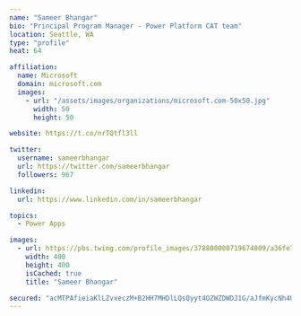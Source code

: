 ```yaml
---
name: "Sameer Bhangar"
bio: "Principal Program Manager - Power Platform CAT team"
location: Seattle, WA
type: "profile"
heat: 64

affiliation:
  name: Microsoft
  domain: microsoft.com
  images:
    - url: "/assets/images/organizations/microsoft.com-50x50.jpg"
      width: 50
      height: 50

website: https://t.co/nrTQtfl3ll

twitter:
  username: sameerbhangar
  url: https://twitter.com/sameerbhangar
  followers: 967

linkedin:
  url: https://www.linkedin.com/in/sameerbhangar

topics:
  - Power Apps

images:
  - url: https://pbs.twimg.com/profile_images/378800000719674009/a36fe7ddfab1778b76e5793772e43798_400x400.jpeg
    width: 400
    height: 400
    isCached: true
    title: "Sameer Bhangar"

secured: "acMTPAfieiaKlLZvxeczM+B2HH7MHDlLQsQyyt4OZWZDWDJ1G/aJfmKycNh4UnSkPj/ebOaw+ajG3Yc/i5Cz1QECHhX6nn3/7Xg1JeuJb1d/I4tob7DTaV7Y9eHT9E/VdhBLECSN5cDHe6Uf9KQRYvX8QwWlKmSIDZNcC4GcDk5TNdx5Fzau/i914y/ByiFTV1Vzpl62eyjGE2WUdK3D8w3abIm2scUNh8ujbYnsGuZon5ZaHGdAnm9Miqso49476cFh6qBZ9XpiUi6aDQ8v2VkwNccFOm/M2Bv1g7pJ0RrrYUXcEhXR2hwFM+hCGnp1UW/suLpr0F9IoXtJx6KRn9f/6oyfz7OPoYbQGJZNq3le7CLfjVKhcCyjv8JjdnBBZjlEIKTuNtI52Z1vfVFbxQ==;m1LlGU5bnKdK8qLdiLAM0g=="
---
```


